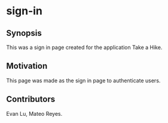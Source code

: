 # sign-in

## Synopsis

This was a sign in page created for the application Take a Hike.

## Motivation

This page was made as the sign in page to authenticate users.

## Contributors

Evan Lu, Mateo Reyes.
